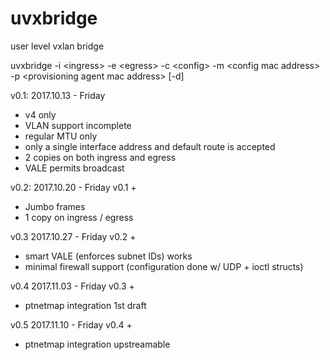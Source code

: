 # uvxbridge
user level vxlan bridge

uvxbridge -i \<ingress\> -e \<egress\> -c \<config\> -m \<config mac address\> -p \<provisioning agent mac address\> [-d]

v0.1:
2017.10.13 - Friday
- v4 only
- VLAN support incomplete
- regular MTU only
- only a single interface address and default route is accepted
- 2 copies on both ingress and egress
- VALE permits broadcast

v0.2:
2017.10.20 - Friday
v0.1 +
 - Jumbo frames
 - 1 copy on ingress / egress

v0.3
2017.10.27 - Friday
v0.2 +
 - smart VALE (enforces subnet IDs) works
 - minimal firewall support (configuration done w/ UDP + ioctl structs)

v0.4
2017.11.03 - Friday
v0.3 +
 - ptnetmap integration 1st draft

v0.5
2017.11.10 - Friday
v0.4 +
 - ptnetmap integration upstreamable

